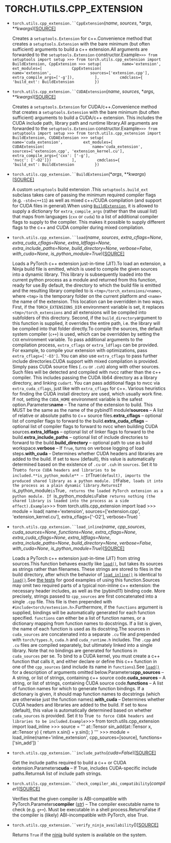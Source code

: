 
# TORCH.UTILS.CPP_EXTENSION

- `torch.utils.cpp_extension.``CppExtension`(*name*, *sources*, **args*, **\*kwargs*)[[SOURCE\]](https://pytorch.org/docs/stable/_modules/torch/utils/cpp_extension.html#CppExtension)

  Creates a `setuptools.Extension` for c++.Convenience method that creates a `setuptools.Extension` with the bare minimum (but often sufficient) arguments to build a c++ extension.All arguments are forwarded to the `setuptools.Extension` constructor.Example`>>> from setuptools import setup >>> from torch.utils.cpp_extension import BuildExtension, CppExtension >>> setup(         name='extension',         ext_modules=[             CppExtension(                 name='extension',                 sources=['extension.cpp'],                 extra_compile_args=['-g']),         ],         cmdclass={             'build_ext': BuildExtension         }) `

- `torch.utils.cpp_extension.``CUDAExtension`(*name*, *sources*, **args*, **\*kwargs*)[[SOURCE\]](https://pytorch.org/docs/stable/_modules/torch/utils/cpp_extension.html#CUDAExtension)

  Creates a `setuptools.Extension` for CUDA/c++.Convenience method that creates a `setuptools.Extension` with the bare minimum (but often sufficient) arguments to build a CUDA/c++ extension. This includes the CUDA include path, library path and runtime library.All arguments are forwarded to the `setuptools.Extension` constructor.Example`>>> from setuptools import setup >>> from torch.utils.cpp_extension import BuildExtension, CUDAExtension >>> setup(         name='cuda_extension',         ext_modules=[             CUDAExtension(                     name='cuda_extension',                     sources=['extension.cpp', 'extension_kernel.cu'],                     extra_compile_args={'cxx': ['-g'],                                         'nvcc': ['-O2']})         ],         cmdclass={             'build_ext': BuildExtension         }) `

- `torch.utils.cpp_extension.``BuildExtension`(**args*, **\*kwargs*)[[SOURCE\]](https://pytorch.org/docs/stable/_modules/torch/utils/cpp_extension.html#BuildExtension)

  A custom `setuptools` build extension .This `setuptools.build_ext` subclass takes care of passing the minimum required compiler flags (e.g. `-std=c++11`) as well as mixed c++/CUDA compilation (and support for CUDA files in general).When using [`BuildExtension`](https://pytorch.org/docs/stable/cpp_extension.html#torch.utils.cpp_extension.BuildExtension), it is allowed to supply a dictionary for `extra_compile_args` (rather than the usual list) that maps from languages (`cxx` or `cuda`) to a list of additional compiler flags to supply to the compiler. This makes it possible to supply different flags to the c++ and CUDA compiler during mixed compilation.

- `torch.utils.cpp_extension.``load`(*name*, *sources*, *extra_cflags=None*, *extra_cuda_cflags=None*, *extra_ldflags=None*, *extra_include_paths=None*, *build_directory=None*, *verbose=False*, *with_cuda=None*, *is_python_module=True*)[[SOURCE\]](https://pytorch.org/docs/stable/_modules/torch/utils/cpp_extension.html#load)

  Loads a PyTorch c++ extension just-in-time (JIT).To load an extension, a Ninja build file is emitted, which is used to compile the given sources into a dynamic library. This library is subsequently loaded into the current python process as a module and returned from this function, ready for use.By default, the directory to which the build file is emitted and the resulting library compiled to is `<tmp>/torch_extensions/<name>`, where `<tmp>` is the temporary folder on the current platform and `<name>` the name of the extension. This location can be overridden in two ways. First, if the `TORCH_EXTENSIONS_DIR` environment variable is set, it replaces `<tmp>/torch_extensions` and all extensions will be compiled into subfolders of this directory. Second, if the `build_directory`argument to this function is supplied, it overrides the entire path, i.e. the library will be compiled into that folder directly.To compile the sources, the default system compiler (`c++`) is used, which can be overridden by setting the `CXX` environment variable. To pass additional arguments to the compilation process, `extra_cflags` or `extra_ldflags` can be provided. For example, to compile your extension with optimizations, pass `extra_cflags=['-O3']`. You can also use `extra_cflags` to pass further include directories.CUDA support with mixed compilation is provided. Simply pass CUDA source files (`.cu` or `.cuh`) along with other sources. Such files will be detected and compiled with nvcc rather than the c++ compiler. This includes passing the CUDA lib64 directory as a library directory, and linking `cudart`. You can pass additional flags to nvcc via `extra_cuda_cflags`, just like with `extra_cflags` for c++. Various heuristics for finding the CUDA install directory are used, which usually work fine. If not, setting the `CUDA_HOME` environment variable is the safest option.Parameters**name** – The name of the extension to build. This MUST be the same as the name of the pybind11 module!**sources** – A list of relative or absolute paths to c++ source files.**extra_cflags** – optional list of compiler flags to forward to the build.**extra_cuda_cflags** – optional list of compiler flags to forward to nvcc when building CUDA sources.**extra_ldflags** – optional list of linker flags to forward to the build.**extra_include_paths** – optional list of include directories to forward to the build.**build_directory** – optional path to use as build workspace.**verbose** – If `True`, turns on verbose logging of load steps.**with_cuda** – Determines whether CUDA headers and libraries are added to the build. If set to `None` (default), this value is automatically determined based on the existence of `.cu` or `.cuh` in `sources`. Set it to True` to force CUDA headers and libraries to be included.**is_python_module** – If `True` (default), imports the produced shared library as a python module. If `False`, loads it into the process as a plain dynamic library.ReturnsIf `is_python_module` is `True`, returns the loaded PyTorch extension as a python module. If `is_python_module` is `False` returns nothing (the shared library is loaded into the process as a side effect).Example`>>> from torch.utils.cpp_extension import load >>> module = load(         name='extension',         sources=['extension.cpp', 'extension_kernel.cu'],         extra_cflags=['-O2'],         verbose=True) `

- `torch.utils.cpp_extension.``load_inline`(*name*, *cpp_sources*, *cuda_sources=None*, *functions=None*, *extra_cflags=None*, *extra_cuda_cflags=None*, *extra_ldflags=None*, *extra_include_paths=None*, *build_directory=None*, *verbose=False*, *with_cuda=None*, *is_python_module=True*)[[SOURCE\]](https://pytorch.org/docs/stable/_modules/torch/utils/cpp_extension.html#load_inline)

  Loads a PyTorch c++ extension just-in-time (JIT) from string sources.This function behaves exactly like [`load()`](https://pytorch.org/docs/stable/cpp_extension.html#torch.utils.cpp_extension.load), but takes its sources as strings rather than filenames. These strings are stored to files in the build directory, after which the behavior of [`load_inline()`](https://pytorch.org/docs/stable/cpp_extension.html#torch.utils.cpp_extension.load_inline) is identical to [`load()`](https://pytorch.org/docs/stable/cpp_extension.html#torch.utils.cpp_extension.load).See [the tests](https://github.com/pytorch/pytorch/blob/master/test/test_cpp_extensions.py) for good examples of using this function.Sources may omit two required parts of a typical non-inline c++ extension: the necessary header includes, as well as the (pybind11) binding code. More precisely, strings passed to `cpp_sources` are first concatenated into a single `.cpp` file. This file is then prepended with `#include<torch/extension.h>`.Furthermore, if the `functions` argument is supplied, bindings will be automatically generated for each function specified. `functions` can either be a list of function names, or a dictionary mapping from function names to docstrings. If a list is given, the name of each function is used as its docstring.The sources in `cuda_sources` are concatenated into a separate `.cu` file and prepended with `torch/types.h`, `cuda.h` and `cuda_runtime.h` includes. The `.cpp` and `.cu` files are compiled separately, but ultimately linked into a single library. Note that no bindings are generated for functions in `cuda_sources` per se. To bind to a CUDA kernel, you must create a c++ function that calls it, and either declare or define this c++ function in one of the `cpp_sources` (and include its name in `functions`).See [`load()`](https://pytorch.org/docs/stable/cpp_extension.html#torch.utils.cpp_extension.load) for a description of arguments omitted below.Parameters**cpp_sources** – A string, or list of strings, containing c++ source code.**cuda_sources** – A string, or list of strings, containing CUDA source code.**functions** – A list of function names for which to generate function bindings. If a dictionary is given, it should map function names to docstrings (which are otherwise just the function names).**with_cuda** – Determines whether CUDA headers and libraries are added to the build. If set to `None` (default), this value is automatically determined based on whether `cuda_sources` is provided. Set it to True` to force CUDA headers and libraries to be included.Example`>>> from torch.utils.cpp_extension import load_inline >>> source = ''' at::Tensor sin_add(at::Tensor x, at::Tensor y) {   return x.sin() + y.sin(); } ''' >>> module = load_inline(name='inline_extension',                          cpp_sources=[source],                          functions=['sin_add']) `

- `torch.utils.cpp_extension.``include_paths`(*cuda=False*)[[SOURCE\]](https://pytorch.org/docs/stable/_modules/torch/utils/cpp_extension.html#include_paths)

  Get the include paths required to build a c++ or CUDA extension.Parameters**cuda** – If True, includes CUDA-specific include paths.ReturnsA list of include path strings.

- `torch.utils.cpp_extension.``check_compiler_abi_compatibility`(*compiler*)[[SOURCE\]](https://pytorch.org/docs/stable/_modules/torch/utils/cpp_extension.html#check_compiler_abi_compatibility)

  Verifies that the given compiler is ABI-compatible with PyTorch.Parameters**compiler** ([*str*](https://docs.python.org/3/library/stdtypes.html#str)) – The compiler executable name to check (e.g. `g++`). Must be executable in a shell process.ReturnsFalse if the compiler is (likely) ABI-incompatible with PyTorch, else True.

- `torch.utils.cpp_extension.``verify_ninja_availability`()[[SOURCE\]](https://pytorch.org/docs/stable/_modules/torch/utils/cpp_extension.html#verify_ninja_availability)

  Returns `True` if the [ninja](https://ninja-build.org/) build system is available on the system.
